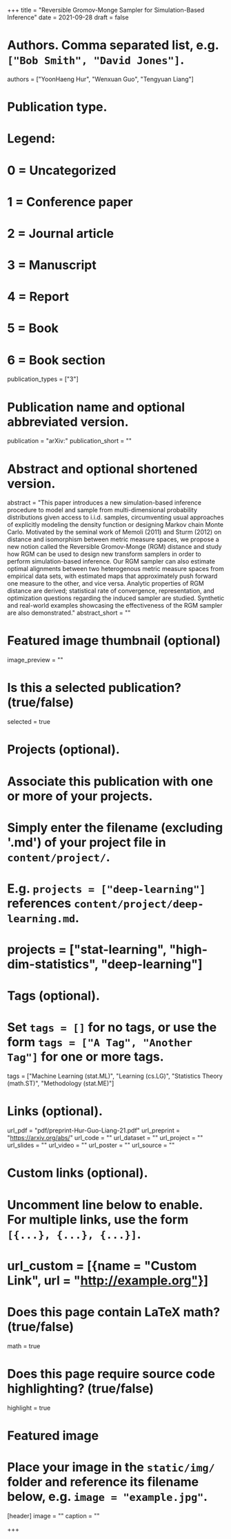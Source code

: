 +++
title = "Reversible Gromov-Monge Sampler for Simulation-Based Inference"
date = 2021-09-28
draft = false

# Authors. Comma separated list, e.g. `["Bob Smith", "David Jones"]`.
authors = ["YoonHaeng Hur", "Wenxuan Guo", "Tengyuan Liang"]

# Publication type.
# Legend:
# 0 = Uncategorized
# 1 = Conference paper
# 2 = Journal article
# 3 = Manuscript
# 4 = Report
# 5 = Book
# 6 = Book section
publication_types = ["3"]

# Publication name and optional abbreviated version.
publication = "arXiv:"
publication_short = ""

# Abstract and optional shortened version.
abstract = "This paper introduces a new simulation-based inference procedure to model and sample from multi-dimensional probability distributions given access to i.i.d. samples, circumventing usual approaches of explicitly modeling the density function or designing Markov chain Monte Carlo. Motivated by the seminal work of Memoli (2011) and Sturm (2012) on distance and isomorphism between metric measure spaces, we propose a new notion called the Reversible Gromov-Monge (RGM) distance and study how RGM can be used to design new transform samplers in order to perform simulation-based inference. Our RGM sampler can also estimate optimal alignments between two heterogenous metric measure spaces from empirical data sets, with estimated maps that approximately push forward one measure to the other, and vice versa. Analytic properties of RGM distance are derived; statistical rate of convergence, representation, and optimization questions regarding the induced sampler are studied. Synthetic and real-world examples showcasing the effectiveness of the RGM sampler are also demonstrated."
abstract_short = ""

# Featured image thumbnail (optional)
image_preview = ""

# Is this a selected publication? (true/false)
selected = true

# Projects (optional).
#   Associate this publication with one or more of your projects.
#   Simply enter the filename (excluding '.md') of your project file in `content/project/`.
#   E.g. `projects = ["deep-learning"]` references `content/project/deep-learning.md`.
#   projects = ["stat-learning", "high-dim-statistics", "deep-learning"]

# Tags (optional).
#   Set `tags = []` for no tags, or use the form `tags = ["A Tag", "Another Tag"]` for one or more tags.
tags = ["Machine Learning (stat.ML)", "Learning (cs.LG)", "Statistics Theory (math.ST)", "Methodology (stat.ME)"]

# Links (optional).
url_pdf = "pdf/preprint-Hur-Guo-Liang-21.pdf"
url_preprint = "https://arxiv.org/abs/"
url_code = ""
url_dataset = ""
url_project = ""
url_slides = ""
url_video = ""
url_poster = ""
url_source = ""

# Custom links (optional).
#   Uncomment line below to enable. For multiple links, use the form `[{...}, {...}, {...}]`.
# url_custom = [{name = "Custom Link", url = "http://example.org"}]

# Does this page contain LaTeX math? (true/false)
math = true

# Does this page require source code highlighting? (true/false)
highlight = true

# Featured image
# Place your image in the `static/img/` folder and reference its filename below, e.g. `image = "example.jpg"`.
[header]
image = ""
caption = ""

+++
